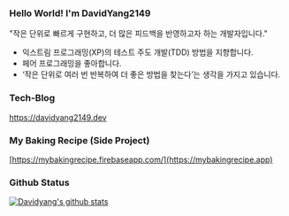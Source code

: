 ### Hello World! I'm DavidYang2149

"작은 단위로  빠르게 구현하고, 더 많은 피드백을 반영하고자 하는 개발자입니다."

- 익스트림 프로그래밍(XP)의 테스트 주도 개발(TDD) 방법을 지향합니다. 
- 페어 프로그래밍을 좋아합니다. 
- ‘작은 단위로 여러 번 반복하여 더 좋은 방법을 찾는다’는 생각을 가지고 있습니다.

### Tech-Blog

https://davidyang2149.dev

### My Baking Recipe (Side Project)

[https://mybakingrecipe.firebaseapp.com/](https://mybakingrecipe.app)

### Github Status

[![Davidyang's github stats](https://github-readme-stats.vercel.app/api?username=davidyang2149&theme=buefy&show_icons=true)](https://github.com/DavidYang2149)
